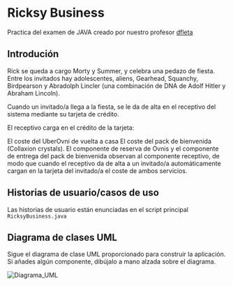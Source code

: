 # Ricksy Business

Practica del examen de JAVA creado por nuestro profesor [dfleta](https://github.com/dfleta/ricksy-business-observer)


## Introdución

Rick se queda a cargo Morty y Summer, y celebra una pedazo de fiesta. Entre los invitados hay adolescentes, aliens, Gearhead, Squanchy, Birdpearson y Abradolph Lincler (una combinación de DNA de Adolf Hitler y Abraham Lincoln).

Cuando un invitado/a llega a la fiesta, se le da de alta en el receptivo del sistema mediante su tarjeta de crédito.

El receptivo carga en el crédito de la tarjeta:

El coste del UberOvni de vuelta a casa
El coste del pack de bienvenida (Collaxion crystals).
El componente de reserva de Ovnis y el componente de entrega del pack de bienvenida observan al componente receptivo, de modo que cuando el receptivo da de alta a un invitado/a automáticamente cargan en la tarjeta del invitado/a el coste de ambos servicios.

## Historias de usuario/casos de uso

Las historias de usuario están enunciadas en el script principal ```RicksyBusiness.java```

## Diagrama de clases UML

Sigue el diagrama de clase UML proporcionado para construir la aplicación. Si añades algún componente, dibújalo a mano alzada sobre el diagrama.

![Diagrama_UML](./doc/diagrama_clases_20UML_.png)

